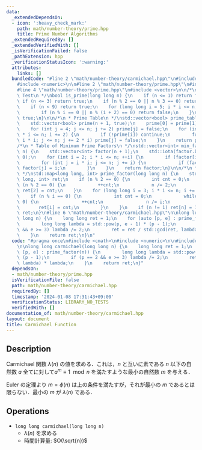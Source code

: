 ```yaml
---
data:
  _extendedDependsOn:
  - icon: ':heavy_check_mark:'
    path: math/number-theory/prime.hpp
    title: Prime Number Algorithms
  _extendedRequiredBy: []
  _extendedVerifiedWith: []
  _isVerificationFailed: false
  _pathExtension: hpp
  _verificationStatusIcon: ':warning:'
  attributes:
    links: []
  bundledCode: "#line 2 \"math/number-theory/carmichael.hpp\"\n#include <cmath>\n\
    #include <numeric>\n\n#line 2 \"math/number-theory/prime.hpp\"\n#include <map>\n\
    #line 4 \"math/number-theory/prime.hpp\"\n#include <vector>\n\n/*\n * Primality\
    \ Test\n */\nbool is_prime(long long n) {\n    if (n <= 1) return false;\n   \
    \ if (n <= 3) return true;\n    if (n % 2 == 0 || n % 3 == 0) return false;\n\
    \    if (n < 9) return true;\n    for (long long i = 5; i * i <= n; i += 6) {\n\
    \        if (n % i == 0 || n % (i + 2) == 0) return false;\n    }\n    return\
    \ true;\n}\n\n/*\n * Prime Table\n */\nstd::vector<bool> prime_table(int n) {\n\
    \    std::vector<bool> prime(n + 1, true);\n    prime[0] = prime[1] = false;\n\
    \    for (int j = 4; j <= n; j += 2) prime[j] = false;\n    for (int i = 3; i\
    \ * i <= n; i += 2) {\n        if (!prime[i]) continue;\n        for (int j =\
    \ i * i; j <= n; j += 2 * i) prime[j] = false;\n    }\n    return prime;\n}\n\n\
    /*\n * Table of Minimum Prime Factors\n */\nstd::vector<int> min_factor_table(int\
    \ n) {\n    std::vector<int> factor(n + 1);\n    std::iota(factor.begin(), factor.end(),\
    \ 0);\n    for (int i = 2; i * i <= n; ++i) {\n        if (factor[i] != i) continue;\n\
    \        for (int j = i * i; j <= n; j += i) {\n            if (factor[j] == j)\
    \ factor[j] = i;\n        }\n    }\n    return factor;\n}\n\n/*\n * Prime Factorization\n\
    \ */\nstd::map<long long, int> prime_factor(long long n) {\n    std::map<long\
    \ long, int> ret;\n    if (n % 2 == 0) {\n        int cnt = 0;\n        while\
    \ (n % 2 == 0) {\n            ++cnt;\n            n /= 2;\n        }\n       \
    \ ret[2] = cnt;\n    }\n    for (long long i = 3; i * i <= n; i += 2) {\n    \
    \    if (n % i == 0) {\n            int cnt = 0;\n            while (n % i ==\
    \ 0) {\n                ++cnt;\n                n /= i;\n            }\n     \
    \       ret[i] = cnt;\n        }\n    }\n    if (n != 1) ret[n] = 1;\n    return\
    \ ret;\n}\n#line 6 \"math/number-theory/carmichael.hpp\"\n\nlong long carmichael(long\
    \ long n) {\n    long long ret = 1;\n    for (auto [p, e] : prime_factor(n)) {\n\
    \        long long lambda = std::pow(p, e - 1) * (p - 1);\n        if (p == 2\
    \ && e >= 3) lambda /= 2;\n        ret = ret / std::gcd(ret, lambda) * lambda;\n\
    \    }\n    return ret;\n}\n"
  code: "#pragma once\n#include <cmath>\n#include <numeric>\n\n#include \"prime.hpp\"\
    \n\nlong long carmichael(long long n) {\n    long long ret = 1;\n    for (auto\
    \ [p, e] : prime_factor(n)) {\n        long long lambda = std::pow(p, e - 1) *\
    \ (p - 1);\n        if (p == 2 && e >= 3) lambda /= 2;\n        ret = ret / std::gcd(ret,\
    \ lambda) * lambda;\n    }\n    return ret;\n}"
  dependsOn:
  - math/number-theory/prime.hpp
  isVerificationFile: false
  path: math/number-theory/carmichael.hpp
  requiredBy: []
  timestamp: '2024-01-08 17:31:43+09:00'
  verificationStatus: LIBRARY_NO_TESTS
  verifiedWith: []
documentation_of: math/number-theory/carmichael.hpp
layout: document
title: Carmichael Function
---
```


## Description

Carmichael 関数 $\lambda(n)$ の値を求める．これは，$n$ と互いに素である $n$ 以下の自然数 $a$ 全てに対して$a^m \equiv 1 \mod n$ を満たすような最小の自然数 $m$ を与える．

Euler の定理より $m = \phi(n)$ は上の条件を満たすが，それが最小の $m$ であるとは限らない．最小の $m$ が $\lambda(n)$ である．

## Operations

- `long long carmichael(long long n)`
    - $\lambda(n)$ を求める
    - 時間計算量: $O(\sqrt{n})$